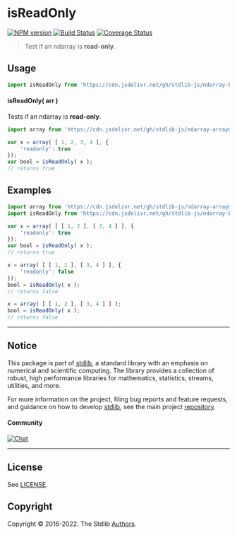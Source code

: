 <!--

@license Apache-2.0

Copyright (c) 2022 The Stdlib Authors.

Licensed under the Apache License, Version 2.0 (the "License");
you may not use this file except in compliance with the License.
You may obtain a copy of the License at

   http://www.apache.org/licenses/LICENSE-2.0

Unless required by applicable law or agreed to in writing, software
distributed under the License is distributed on an "AS IS" BASIS,
WITHOUT WARRANTIES OR CONDITIONS OF ANY KIND, either express or implied.
See the License for the specific language governing permissions and
limitations under the License.

-->

# isReadOnly

[![NPM version][npm-image]][npm-url] [![Build Status][test-image]][test-url] [![Coverage Status][coverage-image]][coverage-url] <!-- [![dependencies][dependencies-image]][dependencies-url] -->

> Test if an ndarray is **read-only**.

<!-- Section to include introductory text. Make sure to keep an empty line after the intro `section` element and another before the `/section` close. -->

<section class="intro">

</section>

<!-- /.intro -->

<!-- Package usage documentation. -->



<section class="usage">

## Usage

```javascript
import isReadOnly from 'https://cdn.jsdelivr.net/gh/stdlib-js/ndarray-base-assert-is-read-only@deno/mod.js';
```

#### isReadOnly( arr )

Tests if an ndarray is **read-only**.

```javascript
import array from 'https://cdn.jsdelivr.net/gh/stdlib-js/ndarray-array@deno/mod.js';

var x = array( [ 1, 2, 3, 4 ], {
    'readonly': true
});
var bool = isReadOnly( x );
// returns true
```

</section>

<!-- /.usage -->

<!-- Package usage notes. Make sure to keep an empty line after the `section` element and another before the `/section` close. -->

<section class="notes">

</section>

<!-- /.notes -->

<!-- Package usage examples. -->

<section class="examples">

## Examples

<!-- eslint no-undef: "error" -->

```javascript
import array from 'https://cdn.jsdelivr.net/gh/stdlib-js/ndarray-array@deno/mod.js';
import isReadOnly from 'https://cdn.jsdelivr.net/gh/stdlib-js/ndarray-base-assert-is-read-only@deno/mod.js';

var x = array( [ [ 1, 2 ], [ 3, 4 ] ], {
    'readonly': true
});
var bool = isReadOnly( x );
// returns true

x = array( [ [ 1, 2 ], [ 3, 4 ] ], {
    'readonly': false
});
bool = isReadOnly( x );
// returns false

x = array( [ [ 1, 2 ], [ 3, 4 ] ] );
bool = isReadOnly( x );
// returns false
```

</section>

<!-- /.examples -->

<!-- Section to include cited references. If references are included, add a horizontal rule *before* the section. Make sure to keep an empty line after the `section` element and another before the `/section` close. -->

<section class="references">

</section>

<!-- /.references -->

<!-- Section for related `stdlib` packages. Do not manually edit this section, as it is automatically populated. -->

<section class="related">

</section>

<!-- /.related -->

<!-- Section for all links. Make sure to keep an empty line after the `section` element and another before the `/section` close. -->


<section class="main-repo" >

* * *

## Notice

This package is part of [stdlib][stdlib], a standard library with an emphasis on numerical and scientific computing. The library provides a collection of robust, high performance libraries for mathematics, statistics, streams, utilities, and more.

For more information on the project, filing bug reports and feature requests, and guidance on how to develop [stdlib][stdlib], see the main project [repository][stdlib].

#### Community

[![Chat][chat-image]][chat-url]

---

## License

See [LICENSE][stdlib-license].


## Copyright

Copyright &copy; 2016-2022. The Stdlib [Authors][stdlib-authors].

</section>

<!-- /.stdlib -->

<!-- Section for all links. Make sure to keep an empty line after the `section` element and another before the `/section` close. -->

<section class="links">

[npm-image]: http://img.shields.io/npm/v/@stdlib/ndarray-base-assert-is-read-only.svg
[npm-url]: https://npmjs.org/package/@stdlib/ndarray-base-assert-is-read-only

[test-image]: https://github.com/stdlib-js/ndarray-base-assert-is-read-only/actions/workflows/test.yml/badge.svg?branch=main
[test-url]: https://github.com/stdlib-js/ndarray-base-assert-is-read-only/actions/workflows/test.yml?query=branch:main

[coverage-image]: https://img.shields.io/codecov/c/github/stdlib-js/ndarray-base-assert-is-read-only/main.svg
[coverage-url]: https://codecov.io/github/stdlib-js/ndarray-base-assert-is-read-only?branch=main

<!--

[dependencies-image]: https://img.shields.io/david/stdlib-js/ndarray-base-assert-is-read-only.svg
[dependencies-url]: https://david-dm.org/stdlib-js/ndarray-base-assert-is-read-only/main

-->

[chat-image]: https://img.shields.io/gitter/room/stdlib-js/stdlib.svg
[chat-url]: https://gitter.im/stdlib-js/stdlib/

[stdlib]: https://github.com/stdlib-js/stdlib

[stdlib-authors]: https://github.com/stdlib-js/stdlib/graphs/contributors

[umd]: https://github.com/umdjs/umd
[es-module]: https://developer.mozilla.org/en-US/docs/Web/JavaScript/Guide/Modules

[deno-url]: https://github.com/stdlib-js/ndarray-base-assert-is-read-only/tree/deno
[umd-url]: https://github.com/stdlib-js/ndarray-base-assert-is-read-only/tree/umd
[esm-url]: https://github.com/stdlib-js/ndarray-base-assert-is-read-only/tree/esm

[stdlib-license]: https://raw.githubusercontent.com/stdlib-js/ndarray-base-assert-is-read-only/main/LICENSE

</section>

<!-- /.links -->
